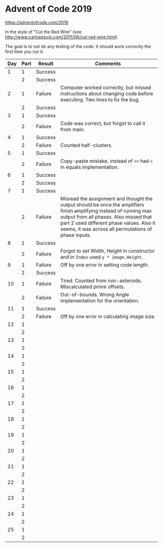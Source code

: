 # Advent of Code 2019

https://adventofcode.com/2019

In the style of "Cut the Red Wire" (see http://www.carlopescio.com/2011/06/cut-red-wire.html).

The goal is to not do any testing of the code. It should work correctly the first time you run it.

| Day | Part | Result | Comments |
|-----|------|--------|----------|
|   1 |   1  | Success |  |
|     |   2  | Success |  |
|   2 |   1  | Failure | Computer worked correctly, but missed instructions about changing code before executing. Two lines to fix the bug. |
|     |   2  | Success |  |
|   3 |   1  | Success |  |
|     |   2  | Failure | Code was correct, but forgot to call it from main. |
|   4 |   1  | Success |  |
|     |   2  | Failure | Counted half-clusters. |
|   5 |   1  | Success |  |
|     |   2  | Failure | Copy-paste mistake, instead of `==` had `<` in equals implementation. |
|   6 |   1  | Success |  |
|     |   2  | Success |  |
|   7 |   1  | Success |  |
|     |   2  | Failure | Misread the assignment and thought the output should be once the amplifiers finish amplifying instead of running max output from all phases. Also missed that part 2 used different phase values. Also it seems, it was across all permutations of phase inputs. |
|   8 |   1  | Success |  |
|     |   2  | Failure | Forgot to set Width, Height in constructor and in `Index` used `y * image.Height`. |
|   9 |   1  | Failure | Off by one error in setting code length. |
|     |   2  | Success |  |
|  10 |   1  | Failure | Tired. Counted from non-asteroids. Miscalculated prime offsets. |
|     |   2  | Failure | Out-of-bounds. Wrong Angle implementation for the orientation. |
|  11 |   1  | Success |  |
|     |   2  | Failure | Off by one error in calculating image size. |
|  12 |   1  |         |  |
|     |   2  |         |  |
|  13 |   1  |         |  |
|     |   2  |         |  |
|  14 |   1  |         |  |
|     |   2  |         |  |
|  15 |   1  |         |  |
|     |   2  |         |  |
|  16 |   1  |         |  |
|     |   2  |         |  |
|  17 |   1  |         |  |
|     |   2  |         |  |
|  18 |   1  |         |  |
|     |   2  |         |  |
|  19 |   1  |         |  |
|     |   2  |         |  |
|  20 |   1  |         |  |
|     |   2  |         |  |
|  21 |   1  |         |  |
|     |   2  |         |  |
|  22 |   1  |         |  |
|     |   2  |         |  |
|  23 |   1  |         |  |
|     |   2  |         |  |
|  24 |   1  |         |  |
|     |   2  |         |  |
|  25 |   1  |         |  |
|     |   2  |         |  |
